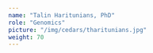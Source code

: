 ```yaml
---
name: "Talin Haritunians, PhD"
role: "Genomics"
picture: "/img/cedars/tharitunians.jpg"
weight: 70
---
```


